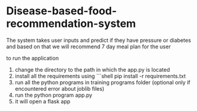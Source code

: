 # Disease-based-food-recommendation-system


The system takes user inputs and predict if they have pressure or diabetes and based on that we will recommend 7 day meal plan for the user 


to run the application
1. change the directory to the path in which the app.py is located
2. install all the requirements       using
                                   ```shell
pip install -r requirements.txt
3. run all the python programs in training programs folder (optional only if encountered error about joblib files)
4. run the python program app.py
5. it will open a flask app
